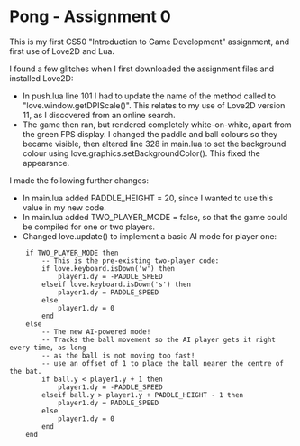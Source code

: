 # Pong - Assignment 0

This is my first CS50 "Introduction to Game Development" assignment, and first use of Love2D and Lua.

I found a few glitches when I first downloaded the assignment files and installed Love2D:
* In push.lua line 101 I had to update the name of the method called to "love.window.getDPIScale()".  This relates to my use of Love2D version 11, as I discovered from an online search.
* The game then ran, but rendered completely white-on-white, apart from the green FPS display.  I changed the paddle and ball colours so they became visible, then altered line 328 in main.lua to set the background colour using love.graphics.setBackgroundColor().  This fixed the appearance.

I made the following further changes:
* In main.lua added PADDLE_HEIGHT = 20, since I wanted to use this value in my new code.
* In main.lua added TWO_PLAYER_MODE = false, so that the game could be compiled for one or two players.
* Changed love.update() to implement a basic AI mode for player one:

```
    if TWO_PLAYER_MODE then
        -- This is the pre-existing two-player code:
        if love.keyboard.isDown('w') then
            player1.dy = -PADDLE_SPEED
        elseif love.keyboard.isDown('s') then
            player1.dy = PADDLE_SPEED
        else
            player1.dy = 0
        end
    else
        -- The new AI-powered mode!
        -- Tracks the ball movement so the AI player gets it right every time, as long
        -- as the ball is not moving too fast!
        -- use an offset of 1 to place the ball nearer the centre of the bat.
        if ball.y < player1.y + 1 then
            player1.dy = -PADDLE_SPEED
        elseif ball.y > player1.y + PADDLE_HEIGHT - 1 then
            player1.dy = PADDLE_SPEED
        else
            player1.dy = 0
        end
    end
```   


